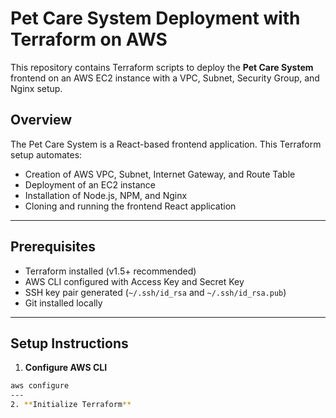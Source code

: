 # Pet Care System Deployment with Terraform on AWS

This repository contains Terraform scripts to deploy the **Pet Care System** frontend on an AWS EC2 instance with a VPC, Subnet, Security Group, and Nginx setup.



## Overview

The Pet Care System is a React-based frontend application. This Terraform setup automates:

- Creation of AWS VPC, Subnet, Internet Gateway, and Route Table
- Deployment of an EC2 instance
- Installation of Node.js, NPM, and Nginx
- Cloning and running the frontend React application

---

## Prerequisites

- Terraform installed (v1.5+ recommended)
- AWS CLI configured with Access Key and Secret Key
- SSH key pair generated (`~/.ssh/id_rsa` and `~/.ssh/id_rsa.pub`)
- Git installed locally

---


## Setup Instructions

1. **Configure AWS CLI**  

```bash
aws configure
---
2. **Initialize Terraform**
